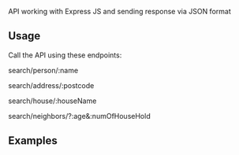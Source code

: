 API working with Express JS and sending response via JSON format


## Usage

Call the API using these endpoints:

search/person/:name

search/address/:postcode

search/house/:houseName

search/neighbors/?:age&:numOfHouseHold


## Examples
